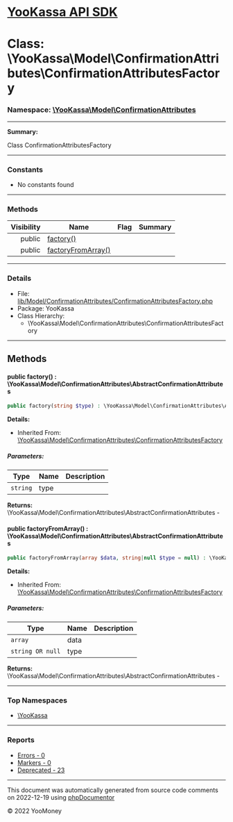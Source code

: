 # [YooKassa API SDK](../home.md)

# Class: \YooKassa\Model\ConfirmationAttributes\ConfirmationAttributesFactory
### Namespace: [\YooKassa\Model\ConfirmationAttributes](../namespaces/yookassa-model-confirmationattributes.md)
---
**Summary:**

Class ConfirmationAttributesFactory


---
### Constants
* No constants found

---
### Methods
| Visibility | Name | Flag | Summary |
| ----------:| ---- | ---- | ------- |
| public | [factory()](../classes/YooKassa-Model-ConfirmationAttributes-ConfirmationAttributesFactory.md#method_factory) |  |  |
| public | [factoryFromArray()](../classes/YooKassa-Model-ConfirmationAttributes-ConfirmationAttributesFactory.md#method_factoryFromArray) |  |  |

---
### Details
* File: [lib/Model/ConfirmationAttributes/ConfirmationAttributesFactory.php](../../lib/Model/ConfirmationAttributes/ConfirmationAttributesFactory.php)
* Package: YooKassa
* Class Hierarchy:
  * \YooKassa\Model\ConfirmationAttributes\ConfirmationAttributesFactory

---
## Methods
<a name="method_factory" class="anchor"></a>
#### public factory() : \YooKassa\Model\ConfirmationAttributes\AbstractConfirmationAttributes

```php
public factory(string $type) : \YooKassa\Model\ConfirmationAttributes\AbstractConfirmationAttributes
```

**Details:**
* Inherited From: [\YooKassa\Model\ConfirmationAttributes\ConfirmationAttributesFactory](../classes/YooKassa-Model-ConfirmationAttributes-ConfirmationAttributesFactory.md)

##### Parameters:
| Type | Name | Description |
| ---- | ---- | ----------- |
| <code lang="php">string</code> | type  |  |

**Returns:** \YooKassa\Model\ConfirmationAttributes\AbstractConfirmationAttributes - 


<a name="method_factoryFromArray" class="anchor"></a>
#### public factoryFromArray() : \YooKassa\Model\ConfirmationAttributes\AbstractConfirmationAttributes

```php
public factoryFromArray(array $data, string|null $type = null) : \YooKassa\Model\ConfirmationAttributes\AbstractConfirmationAttributes
```

**Details:**
* Inherited From: [\YooKassa\Model\ConfirmationAttributes\ConfirmationAttributesFactory](../classes/YooKassa-Model-ConfirmationAttributes-ConfirmationAttributesFactory.md)

##### Parameters:
| Type | Name | Description |
| ---- | ---- | ----------- |
| <code lang="php">array</code> | data  |  |
| <code lang="php">string OR null</code> | type  |  |

**Returns:** \YooKassa\Model\ConfirmationAttributes\AbstractConfirmationAttributes - 



---

### Top Namespaces

* [\YooKassa](../namespaces/yookassa.md)

---

### Reports
* [Errors - 0](../reports/errors.md)
* [Markers - 0](../reports/markers.md)
* [Deprecated - 23](../reports/deprecated.md)

---

This document was automatically generated from source code comments on 2022-12-19 using [phpDocumentor](http://www.phpdoc.org/)

&copy; 2022 YooMoney
